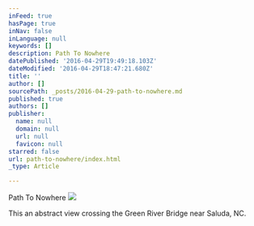 ```yaml
---
inFeed: true
hasPage: true
inNav: false
inLanguage: null
keywords: []
description: Path To Nowhere
datePublished: '2016-04-29T19:49:18.103Z'
dateModified: '2016-04-29T18:47:21.680Z'
title: ''
author: []
sourcePath: _posts/2016-04-29-path-to-nowhere.md
published: true
authors: []
publisher:
  name: null
  domain: null
  url: null
  favicon: null
starred: false
url: path-to-nowhere/index.html
_type: Article

---
```

Path To Nowhere
![](https://the-grid-user-content.s3-us-west-2.amazonaws.com/0f43f9ec-f93b-4c1c-b031-7bb3804638db.jpg)

This an abstract view crossing the Green River Bridge near Saluda, NC.